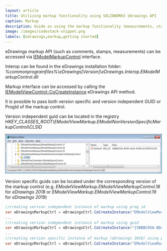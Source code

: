 ```yaml
---
layout: article
title: Utilizing markup functionality using SOLIDWORKS eDrawings API
caption: Markup
description: Guide on using the markup functionality (measurements, stamps, comments) using eDrawings API
image: /images/codestack-snippet.png
labels: [edrawings,markup,getting started]
---
```

eDrawings markup API (such as comments, stamps, measurements) can be accessed via [IEModelMarkupControl](http://help.solidworks.com/2016/english/api/emodelapi/eDrawings.Interop.EModelMarkupControl~eDrawings.Interop.EModelMarkupControl.IEModelMarkupControl.html) interface.

Interop can be found in the eDrawings installation folder: *%commonprogramfiles%\eDrawings[Version]\eDrawings.Interop.EModelMarkupControl.dll*

Markup interface can be accessed by calling the [IEModelViewControl::CoCreateInstance](http://help.solidworks.com/2018/english/api/emodelapi/eDrawings.Interop.EModelViewControl~eDrawings.Interop.EModelViewControl.IEModelViewControl~CoCreateInstance.html) eDrawings API method.

It is possible to pass both version specific and version independent GUID or ProgId of the markup control.

Version independent guid can be located in the registry *HKEY_CLASSES_ROOT\EModelViewMarkup.EModelNonVersionSpecificMarkupControl\CLSID*

![Version independent eDrawings Markup control GUID](non-version-specific-markup-guid.png)

Version specific guids can be located under the corresponding version of the markup control (e.g. *EModelViewMarkup.EModelViewMarkupControl.18* for *eDrawings 2018* or *EModelViewMarkup.EModelViewMarkupControl.19* for *eDrawings 2019*)

~~~ cs
//creating version independent instance of markup using prog id
var eDrawingsMarkupCtrl = eDrawingsCtrl.CoCreateInstance("EModelViewMarkup.EModelMarkupControl") as EModelMarkupControl;
...
//creating version independent instance of markup using guid
var eDrawingsMarkupCtrl = eDrawingsCtrl.CoCreateInstance("{5BBBC05A-BD4D-4e3b-AD5B-51A79DFC522F}") as EModelMarkupControl;
...
//creating version specific instance of markup (eDrawings 2018) using prog id
var eDrawingsMarkupCtrl = eDrawingsCtrl.CoCreateInstance("EModelViewMarkup.EModelMarkupControl.18") as EModelMarkupControl;
~~~